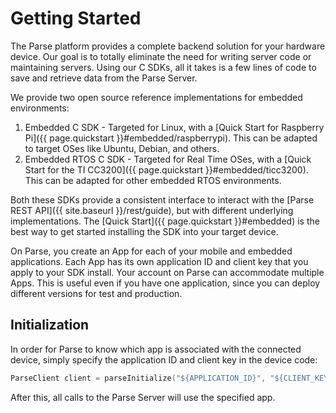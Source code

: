 # Getting Started

The Parse platform provides a complete backend solution for your hardware device. Our goal is to totally eliminate the need for writing server code or maintaining servers. Using our C SDKs, all it takes is a few lines of code to save and retrieve data from the Parse Server.

We provide two open source reference implementations for embedded environments:

1.  Embedded C SDK - Targeted for Linux, with a [Quick Start for Raspberry Pi]({{ page.quickstart }}#embedded/raspberrypi). This can be adapted to target OSes like Ubuntu, Debian, and others.
2.  Embedded RTOS C SDK - Targeted for Real Time OSes, with a [Quick Start for the TI CC3200]({{ page.quickstart }}#embedded/ticc3200). This can be adapted for other embedded RTOS environments.

Both these SDKs provide a consistent interface to interact with the [Parse REST API]({{ site.baseurl }}/rest/guide), but with different underlying implementations. The [Quick Start]({{ page.quickstart }}#embedded) is the best way to get started installing the SDK into your target device.

On Parse, you create an App for each of your mobile and embedded applications. Each App has its own application ID and client key that you apply to your SDK install. Your account on Parse can accommodate multiple Apps. This is useful even if you have one application, since you can deploy different versions for test and production.

## Initialization

In order for Parse to know which app is associated with the connected device, simply specify the application ID and client key in the device code:

```cpp
ParseClient client = parseInitialize("${APPLICATION_ID}", "${CLIENT_KEY}");
```

After this, all calls to the Parse Server will use the specified app.
